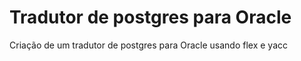 # Tradutor de postgres para Oracle

Criação de um tradutor de postgres para Oracle usando flex e yacc
